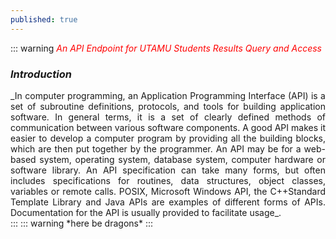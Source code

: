 ```yaml
---
published: true
---
```

::: warning
<span style="color:red"> *An API Endpoint for UTAMU Students Results Query and Access*</span>
### _Introduction_
<div style="text-align: justify"> _In computer programming, an Application Programming Interface (API) is a set of subroutine definitions, protocols, and tools for building application software. In general terms, it is a set of clearly defined methods of communication between various software components. A good API makes it easier to develop a computer program by providing all the building blocks, which are then put together by the programmer. An API may be for a web-based system, operating system, database system, computer hardware or software library. An API specification can take many forms, but often includes specifications for routines, data structures, object classes, variables or remote calls. POSIX, Microsoft Windows API, the C++Standard Template Library and Java APIs are examples of different forms of APIs. Documentation for the API is usually provided to facilitate usage_.</div>
:::
::: warning
*here be dragons*
:::


